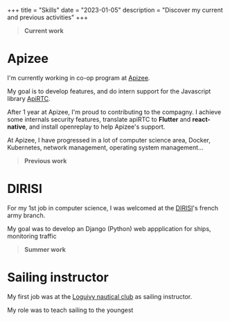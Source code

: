 +++
title = "Skills"
date = "2023-01-05"
description = "Discover my current and previous activities"
+++

>**Current work**

# Apizee
I'm currently working in co-op program at [Apizee](https://www.apizee.com). 

My goal is to develop features, and do intern support for the Javascript library [ApiRTC](https://www.apirtc.com).

After 1 year at Apizee, I'm proud to contributing to the compagny. I achieve some internals security features, translate apiRTC to **Flutter** and **react-native**, and install openreplay to help Apizee's support.

At Apizee, I have progressed in a lot of computer science area, Docker, Kubernetes, network management, operating system management...

>**Previous work**

# DIRISI
For my 1st job in computer science, I was welcomed at the [DIRISI](https://www.defense.gouv.fr/dirisi)'s french army branch. 

My goal was to develop an Django (Python) web appplication for ships, monitoring traffic

>**Summer work**

# Sailing instructor
My first job was at the [Loguivy nautical club](https://www.polenautique.guingamp-paimpol-agglo.bzh/) as sailing instructor. 

My role was to teach sailing to the youngest